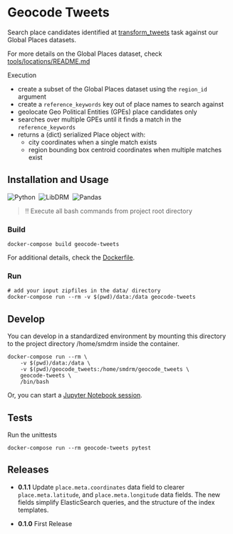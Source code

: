 # Geocode Tweets

Search place candidates identified at [transform_tweets](../transform_tweets/README.md)
task against our Global Places datasets.

For more details on the Global Places dataset,
check [tools/locations/README.md](../tools/locations/README.md)

Execution
* create a subset of the Global Places dataset using the `region_id` argument
* create a `reference_keywords` key out of place names to search against
* geolocate Geo Political Entities (GPEs) place candidates only
* searches over multiple GPEs until it finds a match in the `reference_keywords`
* returns a (dict) serialized Place object with:
  * city coordinates when a single match exists
  * region bounding box centroid coordinates when multiple matches exist

## Installation and Usage

![Python](https://img.shields.io/badge/Python-3.8-information)&nbsp;&nbsp;![LibDRM](https://img.shields.io/badge/libdrm-latest-information)&nbsp;&nbsp;![Pandas](https://img.shields.io/badge/Pandas-~=1.4-information)

> :bangbang: Execute all bash commands from project root directory

### Build

```shell
docker-compose build geocode-tweets
```

For additional details, check the [Dockerfile](Dockerfile).

### Run

```shell
# add your input zipfiles in the data/ directory
docker-compose run --rm -v $(pwd)/data:/data geocode-tweets
```

## Develop

You can develop in a standardized environment by mounting this directory
to the project directory /home/smdrm inside the container.

```shell
docker-compose run --rm \
    -v $(pwd)/data:/data \
    -v $(pwd)/geocode_tweets:/home/smdrm/geocode_tweets \
    geocode-tweets \
    /bin/bash
```

Or, you can start a [Jupyter Notebook session](../libdrm/README.md#development).

## Tests

Run the unittests

```shell
docker-compose run --rm geocode-tweets pytest
```

## Releases

- **0.1.1**
  Update `place.meta.coordinates` data field to clearer
  `place.meta.latitude`, and `place.meta.longitude` data fields.
  The new fields simplify ElasticSearch queries, and the structure
  of the index templates.

- **0.1.0**
  First Release

